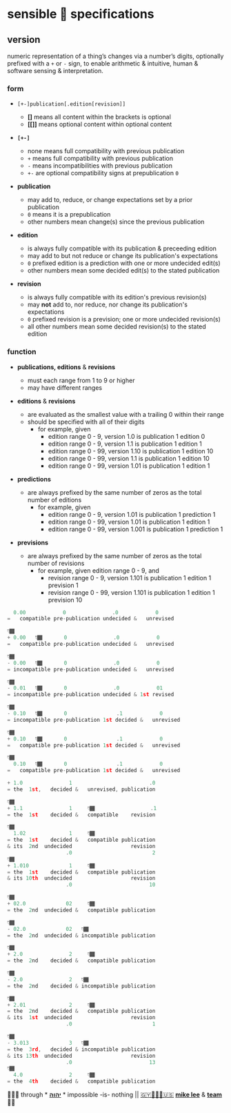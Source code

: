 # sensible 💠 specifications

## version

numeric representation of a thing’s changes via a number’s digits, optionally
prefixed with a `+` or `-` sign, to enable arithmetic & intuitive, human &
software sensing & interpretation.

### form

+ `[+-]publication[.edition[revision]]`

  + **[]** means all content within the brackets is optional
  + **[[]]** means optional content within optional content

+ **`[+-]`**
  + none means full compatibility with previous publication
  + `+` means full compatibility with previous publication
  + `-` means  incompatibilities with previous publication
  + `+-` are optional compatibility signs at prepublication `0`

+ **publication**
  + may add to, reduce, or change expectations set by a prior publication
  + `0` means it is a prepublication
  + other numbers mean change(s) since the previous publication

+ **edition**
  + is always fully compatible with its publication & preceeding edition
  + may add to but not reduce or change its publication's expectations
  + `0` prefixed edition is a prediction with one or more undecided edit(s)
  + other numbers mean some decided edit(s) to the stated publication

+ **revision**
  + is always fully compatible with its edition's previous revision(s)
  + may **not** add to, nor reduce, nor change its publication's expectations
  + `0` prefixed revision is a prevision; one or more undecided revision(s)
  + all other numbers mean some decided revision(s) to the stated edition

### function

+ **publications, editions** & **revisions**
  + must each range from 1 to 9 or higher
  + may have different ranges

+ **editions** & **revisions**
  + are evaluated as the smallest value with a trailing 0 within their range
  + should be specified with all of their digits
    + for example, given
      + edition range 0 -  9,  version 1.0 is publication 1 edition 0
      + edition range 0 -  9,  version 1.1 is publication 1 edition 1
      + edition range 0 - 99, version 1.10 is publication 1 edition 10
      + edition range 0 - 99, version 1.1 is publication 1 edition 10
      + edition range 0 - 99, version 1.01 is publication 1 edition 1

+ **predictions**
  + are always prefixed by the same number of zeros as the total number of editions
    + for example, given
      + edition range 0 -  9,  version 1.01 is publication 1 prediction 1
      + edition range 0 - 99, version 1.01 is publication 1 edition 1
      + edition range 0 - 99, version 1.001 is publication 1 prediction 1

+ **previsions**
  + are always prefixed by the same number of zeros as the total number of revisions
    + for example, given edition range 0 - 9, and
      + revision range 0 -  9,  version 1.101 is publication 1 edition 1 prevision 1
      + revision range 0 - 99,  version 1.101 is publication 1 edition 1 prevision 10

```js
  0.00            0               .0            0
=   compatible pre-publication undecided &   unrevised

👇🏾
+ 0.00   👇🏾       0               .0            0
=   compatible pre-publication undecided &   unrevised

👇🏾
- 0.00   👇🏾       0               .0            0
= incompatible pre-publication undecided &   unrevised

👇🏾
- 0.01   👇🏾       0               .0            01
= incompatible pre-publication undecided & 1st revised
```

```js
👇🏾
- 0.10   👇🏾       0                .1            0
= incompatible pre-publication 1st decided &   unrevised

👇🏾
+ 0.10   👇🏾       0                .1            0
=   compatible pre-publication 1st decided &   unrevised

👇🏾
  0.10   👇🏾       0                .1            0
=   compatible pre-publication 1st decided &   unrevised
```

```js
+ 1.0               1                         .0
= the  1st,   decided &   unrevised, publication

👇🏾
+ 1.1               1     👇🏾                  .1
= the  1st    decided &   compatible    revision

👇🏾
  1.02              1     👇🏾
= the  1st    decided &   compatible publication
& its  2nd  undecided                   revision
                   .0                          2
👇🏾
+ 1.010             1     👇🏾
= the  1st    decided &   compatible publication
& its 10th  undecided                   revision
                   .0                         10
```

```js
👇🏾
+ 02.0             02     👇🏾
= the  2nd  undecided &   compatible publication

👇🏾
- 02.0             02   👇🏾
= the  2nd  undecided & incompatible publication

👇🏾
+ 2.0               2     👇🏾
= the  2nd    decided &   compatible publication

👇🏾
- 2.0               2   👇🏾
= the  2nd    decided & incompatible publication

👇🏾
+ 2.01              2     👇🏾
= the  2nd    decided &   compatible publication
& its  1st  undecided                   revision
                   .0                          1
```

```js
👇🏾
- 3.013             3   👇🏾
= the  3rd,   decided & incompatible publication
& its 13th  undecided                   revision
                   .0                         13
👇🏾
  4.0               2     👇🏾
= the  4th    decided &   compatible publication

```

🙇🏾‍♂️ through * [**יהוה**](LICENSE.txt#L1) * impossible -is- nothing ||
[🇬🇾👨🏾‍💻🇺🇸](https://en.wikipedia.org/wiki/Guyana)
[**mike lee**](https://github.com/iskitz) &
[**team**](https://github.com/orgs/baramita/people)
🤲🏾
